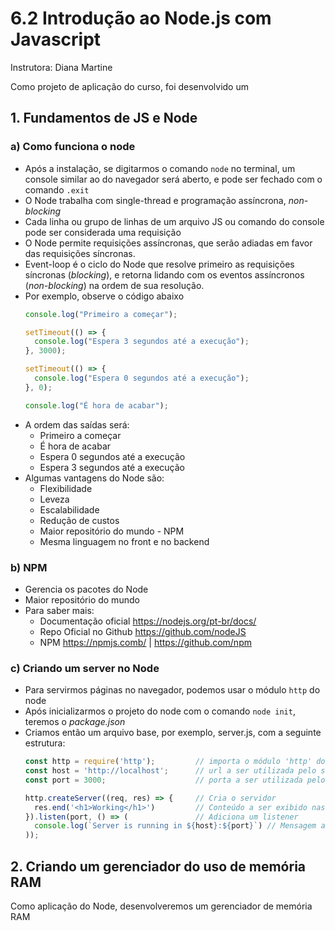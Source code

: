 # 6.2 Introdução ao Node.js com Javascript
Instrutora: Diana Martine

Como projeto de aplicação do curso, foi desenvolvido um 

## 1. Fundamentos de JS e Node
### a) Como funciona o node
- Após a instalação, se digitarmos o comando `node` no terminal, um console similar ao do navegador será aberto, e pode ser fechado com o comando `.exit`
- O Node trabalha com single-thread e programação assíncrona, *non-blocking*
- Cada linha ou grupo de linhas de um arquivo JS ou comando do console pode ser considerada uma requisição
- O Node permite requisições assíncronas, que serão adiadas em favor das requisições síncronas.
- Event-loop é o ciclo do Node que resolve primeiro as requisições síncronas (*blocking*), e retorna lidando com os eventos assíncronos (*non-blocking*) na ordem de sua resolução.
- Por exemplo, observe o código abaixo
  ```javascript
  console.log("Primeiro a começar");

  setTimeout(() => {
    console.log("Espera 3 segundos até a execução");
  }, 3000);

  setTimeout(() => {
    console.log("Espera 0 segundos até a execução");
  }, 0);

  console.log("É hora de acabar");
  ```
- A ordem das saídas será:
  - Primeiro a começar
  - É hora de acabar
  - Espera 0 segundos até a execução
  - Espera 3 segundos até a execução
- Algumas vantagens do Node são:
  - Flexibilidade
  - Leveza
  - Escalabilidade
  - Redução de custos
  - Maior repositório do mundo - NPM
  - Mesma linguagem no front e no backend

### b) NPM
- Gerencia os pacotes do Node
- Maior repositório do mundo
- Para saber mais:
  - Documentação oficial https://nodejs.org/pt-br/docs/
  - Repo Oficial no Github https://github.com/nodeJS
  - NPM https://npmjs.comb/ | https://github.com/npm

### c) Criando um server no Node
- Para servirmos páginas no navegador, podemos usar o módulo `http` do node
- Após inicializarmos o projeto do node com o comando `node init`, teremos o *package.json*
- Criamos então um arquivo base, por exemplo, server.js, com a seguinte estrutura:
  ```javascript
  const http = require('http');         // importa o módulo 'http' do node
  const host = 'http://localhost';      // url a ser utilizada pelo server
  const port = 3000;                    // porta a ser utilizada pelo server

  http.createServer((req, res) => {     // Cria o servidor
    res.end('<h1>Working</h1>')         // Conteúdo a ser exibido nas requisições ao servidor
  }).listen(port, () => (               // Adiciona um listener
    console.log(`Server is running in ${host}:${port}`) // Mensagem a ser exibida na inicialização do servidor
  ));
  ```

## 2. Criando um gerenciador do uso de memória RAM
Como aplicação do Node, desenvolveremos um gerenciador de memória RAM
